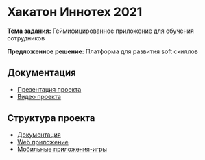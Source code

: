 # Хакатон Иннотех 2021

**Тема задания:** Геймифицированное приложение для обучения сотрудников

**Предложенное решение:** Платформа для развития soft скиллов

## Документация
- [Презентация проекта](docs/present.pptx)
- [Видео проекта](docs/video.mp4)

## Структура проекта
- [Документация](docs)
- [Web приложение](web-app)
- [Мобильные приложения-игры](mobile-app)
